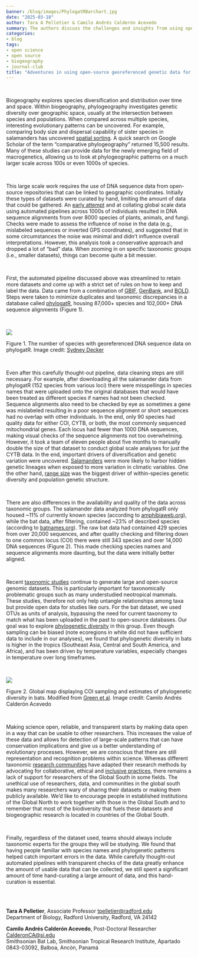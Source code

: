 ```yaml
---
banner: /blog/images/PhylogatRBarchart.jpg 
date: "2025-03-18"  
author: Tara A Pelletier & Camilo Andrés Calderón Acevedo
summary: The authors discuss the challenges and insights from using open-source georeferenced genetic data for large-scale biogeography.
categories:
- blog
tags: 
- open science
- open source
- biogeography
- journal-club
title: "Adventures in using open-source georeferenced genetic data for large-scale biogeography" 
---
```


&nbsp;

Biogeography explores species diversification and distribution over time and space. Within biogeography, phylogeography investigates genetic diversity over geographic space, usually at the intersection between species and populations. When compared across multiple species, interesting evolutionary patterns can be uncovered. For example, comparing body size and dispersal capability of sister species in salamanders has uncovered [spatial sorting](https://onlinelibrary.wiley.com/doi/10.1111/jbi.12833). A quick search on Google Scholar of the term “comparative phylogeography” returned 15,500 results. Many of these studies can provide data for the newly emerging field of macrogenetics, allowing us to look at phylogeographic patterns on a much larger scale across 100s or even 1000s of species.  

&nbsp;  

This large scale work requires the use of DNA sequence data from open-source repositories that can be linked to geographic coordinates. Initially these types of datasets were curated by hand, limiting the amount of data that could be gathered. An [early attempt](https://royalsocietypublishing.org/doi/10.1098/rsbl.2017.0566) and  at collating global scale data using automated pipelines across 1000s of individuals resulted in DNA sequence alignments from over 8000 species of plants, animals, and fungi. Checks were made to assess the influence of noise in the data (e.g., mislabeled sequences or inverted GPS coordinates), and suggested that in some circumstances the noise was minimal and didn’t influence overall interpretations. However, this analysis took a conservative approach and dropped a lot of “bad” data. When zooming in on specific taxonomic groups (i.e., smaller datasets), things can become quite a bit messier.  

&nbsp;  
 
First, the automated pipeline discussed above was streamlined to retain more datasets and come up with a strict set of rules on how to keep and label the data. Data came from a combination of [GBIF](https://www.gbif.org/), [GenBank](https://www.ncbi.nlm.nih.gov/genbank/about/), and [BOLD](https://v4.boldsystems.org/). Steps were taken to minimize duplicates and taxonomic discrepancies in a database called [phylogatR](https://onlinelibrary.wiley.com/doi/10.1111/1755-0998.13673), housing 87,000+ species and 102,000+ DNA sequence alignments (Figure 1).  
 
&nbsp;  

![](/blog/images/PhylogatRBarchart.jpg)

Figure 1. The number of species with georeferenced DNA sequence data on phylogatR. Image credit: [Sydney Decker](https://skdecker.wixsite.com/home/)  

&nbsp;  
 
Even after this carefully thought-out pipeline, data cleaning steps are still necessary. For example, after downloading all the salamander data from phylogatR (152 species from various loci) there were misspellings in species names that were uploaded onto the original databases that would have been treated as different species if names had not been checked. Sequence alignments also need to be checked by eye as sometimes a gene was mislabeled resulting in a poor sequence alignment or short sequences had no overlap with other individuals. In the end, only 90 species had quality data for either COI, CYTB, or both, the most commonly sequenced mitochondrial genes. Each locus had fewer than 1000 DNA sequences, making visual checks of the sequence alignments not too overwhelming. However, it took a team of eleven people about five months to manually double the size of that dataset to conduct global scale analyses for just the CYTB data. In the end, important drivers of diversification and genetic variation were uncovered. [Salamanders](https://doi.org/10.1371/journal.pone.0310932) were more likely to harbor hidden genetic lineages when exposed to more variation in climatic variables. One the other hand, [range size](https://www.biorxiv.org/content/10.1101/2025.01.24.634750v1) was the biggest driver of within-species genetic diversity and population genetic structure.  

&nbsp;  
 
There are also differences in the availability and quality of the data across taxonomic groups. The salamander data analyzed from phylogatR only housed ~11% of currently known species (according to [amphibiaweb.org](https://amphibiaweb.org/)), while the bat data, after filtering, contained ~23% of described species (according to [batnames.org](https://batnames.org/)). The raw bat data had contained 429 species from over 20,000 sequences, and after quality checking and filtering down to one common locus (COI) there were still 343 species and over 14,000 DNA sequences (Figure 2). This made checking species names and sequence alignments more daunting, but the data were initially better aligned.   

&nbsp;  
 
Recent [taxonomic studies](https://doi.org/10.1016/j.ympev.2021.107356) continue to generate large and open-source genomic datasets. This is particularly important for taxonomically problematic groups such as many understudied neotropical mammals. These studies, therefore not only help untangle relationships among taxa but provide open data for studies like ours. For the bat dataset, we used OTUs as units of analysis, bypassing the need for current taxonomy to match what has been uploaded in the past to open-source databases. Our goal was to explore [phylogenetic diversity](https://www.biorxiv.org/content/10.1101/2025.02.18.636314v1) in this group. Even though sampling can be biased (note ecoregions in white did not have sufficient data to include in our analyses), we found that phylogenetic diversity in bats is higher in the tropics (Southeast Asia, Central and South America, and Africa), and has been driven by temperature variables, especially changes in temperature over long timeframes.  

&nbsp;  

![](/blog/images/PD_ecoregions109_Landscape_3298.6x1360.6px.png)

Figure 2. Global map displaying COI sampling and estimates of phylogenetic diversity in bats. Modified from [Green et al](https://www.biorxiv.org/content/10.1101/2025.02.18.636314v1). Image credit: Camilo Andrés Calderón Acevedo  

&nbsp;  
 
Making science open, reliable, and transparent starts by making data open in a way that can be usable to other researchers. This increases the value of these data and allows for detection of large-scale patterns that can have conservation implications and give us a better understanding of evolutionary processes. However, we are conscious that there are still representation and recognition problems within science. Whereas different taxonomic [research communities](https://zookeys.pensoft.net/article/109586/) have adapted their research methods by advocating for collaborative, ethical and [inclusive practices](https://doi.org/10.1098/rspb.2023.2840), there remains a lack of support for researchers of the Global South in some fields. The unethical use of researchers, data, and communities in the global south makes many researchers wary of sharing their datasets or making them publicly available. We’d like to encourage people in established institutions of the Global North to work together with those in the Global South and to remember that most of the biodiversity that fuels these datasets and biogeographic research is located in countries of the Global South.  

&nbsp;  
  
Finally, regardless of the dataset used, teams should always include taxonomic experts for the groups they will be studying. We found that having people familiar with species names and phylogenetic patterns helped catch important errors in the data. While carefully thought-out automated pipelines with transparent checks of the data greatly enhance the amount of usable data that can be collected, we still spent a significant amount of time hand-curating a large amount of data, and this hand-curation is essential.  

 
&nbsp;  
&nbsp;  

**Tara A Pelletier**, Associate Professor [tpelletier@radford.edu](mailto:tpelletier@radford.edu)  
Department of Biology, Radford University, Radford, VA 24142  
  
**Camilo Andrés Calderón Acevedo**, Post-Doctoral Researcher [CalderonCA@si.edu](mailto:CalderonCA@si.edu)  
Smithsonian Bat Lab, Smithsonian Tropical Research Institute, Apartado 0843-03092, Balboa, Ancón, Panamá

